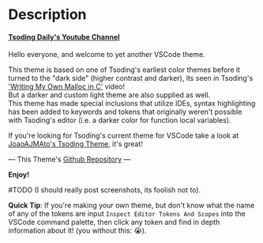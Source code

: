# Description

#### [Tsoding Daily's Youtube Channel](https://www.youtube.com/c/TsodingDaily)

Hello everyone, and welcome to yet another VSCode theme.  

This theme is based on one of Tsoding's earliest color themes before it turned to the "dark side" (higher contrast and darker), its seen in Tsoding's ['Writing My Own Malloc in C'](https://www.youtube.com/watch?v=sZ8GJ1TiMdk&ab_channel=TsodingDaily) video!   
But a darker and custom light theme are also supplied as well.  
This theme has made special inclusions that utilize IDEs, syntax highlighting has been added to keywords and tokens that originally weren't possible with Tsoding's editor (i.e. a darker color for function local variables). 

If you're looking for Tsoding's current theme for VSCode take a look at [JoaoAJMAto's Tsoding Theme](https://marketplace.visualstudio.com/items?itemName=JoaoAJMAtos.tsoding-theme), it's great!

— This Theme's [Github Repository](https://github.com/BasisDeveloper/Tsoding-Color-Theme-unofficial) —

**Enjoy!**

#TODO (I should really post screenshots, its foolish not to).

**Quick Tip**: If you're making your own theme, but don't know what the name of any of the tokens are input `Inspect Editor Tokens And Scopes` into the VSCode command palette, then click any token and find in depth information about it! (you without this: 😭).
